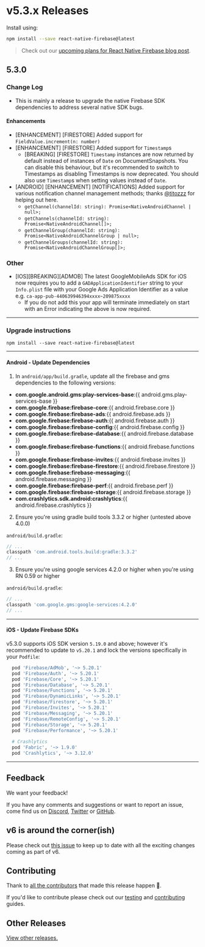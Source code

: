 # v5.3.x Releases

Install using:
 
```bash
npm install --save react-native-firebase@latest
```

> Check out our [upcoming plans for React Native Firebase blog post](https://blog.invertase.io/react-native-firebase-2019-7e334ca9bcc6).

## 5.3.0

### Change Log

 - This is mainly a release to upgrade the native Firebase SDK dependencies to address several native SDK bugs.
 
#### Enhancements
 
 - [ENHANCEMENT] [FIRESTORE] Added support for `FieldValue.increment(n: number)`
 - [ENHANCEMENT] [FIRESTORE] Added support for `Timestamp`s
   - [BREAKING] [FIRESTORE] `Timestamp` instances are now returned by default instead of instances of `Date` on DocumentSnapshots. You can disable this behaviour, but it's recommended to switch to Timestamps as disabling Timestamps is now deprecated. You should also use `Timestamp`s when setting values instead of `Date`.
 - [ANDROID] [ENHANCEMENT] [NOTIFICATIONS] Added support for various notification channel management methods; thanks [@titozzz](https://github.com/Titozzz) for helping out here.
   - `getChannel(channelId: string): Promise<NativeAndroidChannel | null>;`
   - `getChannels(channelId: string): Promise<NativeAndroidChannel[]>;`
   - `getChannelGroup(channelId: string): Promise<NativeAndroidChannelGroup | null>;`
   - `getChannelGroups(channelId: string): Promise<NativeAndroidChannelGroup[]>;`
   
### Other

 - [IOS][BREAKING][ADMOB] The latest GoogleMobileAds SDK for iOS now requires you to add a `GADApplicationIdentifier` string to your `Info.plist` file with your Google Ads Application Identifier as a value e.g. `ca-app-pub-440639946394xxxx~209875xxxx` 
   - If you do not add this your app will terminate immediately on start with an Error indicating the above is now required.

 
----

### Upgrade instructions

```
npm install --save react-native-firebase@latest
```

----

#### Android - Update Dependencies

1) In `android/app/build.gradle`, update all the firebase and gms dependencies to the following versions:

- **com.google.android.gms:play-services-base**:{{ android.gms.play-services-base }}
- **com.google.firebase:firebase-core**:{{ android.firebase.core }}
- **com.google.firebase:firebase-ads**:{{ android.firebase.ads }}
- **com.google.firebase:firebase-auth**:{{ android.firebase.auth }}
- **com.google.firebase:firebase-config**:{{ android.firebase.config }}
- **com.google.firebase:firebase-database**:{{ android.firebase.database }}
- **com.google.firebase:firebase-functions**:{{ android.firebase.functions }}
- **com.google.firebase:firebase-invites**:{{ android.firebase.invites }}
- **com.google.firebase:firebase-firestore**:{{ android.firebase.firestore }}
- **com.google.firebase:firebase-messaging**:{{ android.firebase.messaging }}
- **com.google.firebase:firebase-perf**:{{ android.firebase.perf }}
- **com.google.firebase:firebase-storage**:{{ android.firebase.storage }}
- **com.crashlytics.sdk.android:crashlytics**:{{ android.firebase.crashlytics }}

2) Ensure you're using gradle build tools 3.3.2 or higher (untested above 4.0.0)

`android/build.gradle`:

```groovy
// ...
classpath 'com.android.tools.build:gradle:3.3.2'
// ...
```

3) Ensure you're using google services 4.2.0 or higher when you're using RN 0.59 or higher

`android/build.gradle`:

```groovy
// ...
classpath 'com.google.gms:google-services:4.2.0'
// ...
```
----

#### iOS - Update Firebase SDKs

v5.3.0 supports iOS SDK version `5.19.0` and above; however it's recommended to update to `v5.20.1` and lock the versions specifically in your `Podfile`:

```ruby
  pod 'Firebase/AdMob', '~> 5.20.1'
  pod 'Firebase/Auth', '~> 5.20.1'
  pod 'Firebase/Core', '~> 5.20.1'
  pod 'Firebase/Database', '~> 5.20.1'
  pod 'Firebase/Functions', '~> 5.20.1'
  pod 'Firebase/DynamicLinks', '~> 5.20.1'
  pod 'Firebase/Firestore', '~> 5.20.1'
  pod 'Firebase/Invites', '~> 5.20.1'
  pod 'Firebase/Messaging', '~> 5.20.1'
  pod 'Firebase/RemoteConfig', '~> 5.20.1'
  pod 'Firebase/Storage', '~> 5.20.1'
  pod 'Firebase/Performance', '~> 5.20.1'
  
  # Crashlytics
  pod 'Fabric', '~> 1.9.0'
  pod 'Crashlytics', '~> 3.12.0'
```

----

## Feedback

We want your feedback!

If you have any comments and suggestions or want to report an issue, come find us on [Discord](https://discord.gg/C9aK28N), [Twitter](https://twitter.com/rnfirebase) or [GitHub](https://github.com/invertase/react-native-firebase).

## v6 is around the corner(ish)

Please check out [this issue](https://github.com/invertase/react-native-firebase/issues/2025) to keep up to date with all the exciting changes coming as part of v6.

## Contributing

Thank to [all the contributors](https://github.com/invertase/react-native-firebase/graphs/contributors?from=2018-06-28&to=2020-01-01&type=c) that made this release happen 💛. 

If you'd like to contribute please check out our [testing](https://rnfirebase.io/docs/v5.x.x/testing) and [contributing](https://rnfirebase.io/docs/v5.x.x/contributing) guides.

## Other Releases
        
[View other releases.](/docs/v5.x.x/release-notes)
